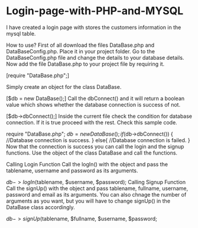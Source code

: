 # Login-page-with-PHP-and-MYSQL
I have created a login page with stores the customers information in the mysql table.

How to use?
First of all download the files DataBase.php and DataBaseConfig.php. 
Place it in your project folder. 
Go to the DataBaseConfig.php file and change the details to your database details.
Now add the file DataBase.php to your project file by requiring it.

[require "DataBase.php";]

Simply create an object for the class DataBase.

[$db = new DataBase();]
Call the dbConnect() and it will return a boolean value which shows whether the database connection is success of not.

[$db->dbConnect();]
Inside the current file check the condition for database connection. If it is true proceed with the rest. Check this sample code.

require "DataBase.php";
$db = new DataBase();
if ($db->dbConnect()) {
    //Database connection is success.
}
else{
    //Database connection is failed.
}
Now that the connection is success you can call the login and the signup functions. Use the object of the class DataBase and call the functions.

Calling Login Function
Call the logIn() with the object and pass the tablename, username and password as its arguments.

$db->logIn($tablename, $username, $password);
Calling Signup Function
Call the signUp() with the object and pass tablename, fullname, username, password and email as its arguments. You can also chnage the number of arguments as you want, but you will have to change signUp() in the DataBase class accordingly.

$db->signUp($tablename, $fullname, $username, $password;

